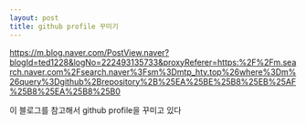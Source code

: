 ```yaml
---
layout: post
title: github profile 꾸미기
---
```


https://m.blog.naver.com/PostView.naver?blogId=ted1228&logNo=222493135733&proxyReferer=https:%2F%2Fm.search.naver.com%2Fsearch.naver%3Fsm%3Dmtp_hty.top%26where%3Dm%26query%3Dgithub%2Brepository%2B%25EA%25BE%25B8%25EB%25AF%25B8%25EA%25B8%25B0
<p>이 블로그를 참고해서 github profile을 꾸미고 있다</p>
